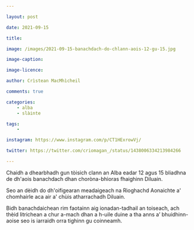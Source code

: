 ```yaml
---

layout: post

date: 2021-09-15

title:

image: /images/2021-09-15-banachdach-do-chlann-aois-12-gu-15.jpg

image-caption:

image-licence:

author: Crìstean MacMhìcheil

comments: true

categories:
    - alba
    - slàinte

tags:
    -

instagram: https://www.instagram.com/p/CT1HExrowVj/

twitter: https://twitter.com/criomagan_/status/1438006334213984266

---
```


Chaidh a dhearbhadh gun tòisich clann an Alba eadar 12 agus 15 bliadhna de dh'aois banachdach dhan choròna-bhìoras fhaighinn Diluain.

<!--more-->

Seo an dèidh do dh'oifigearan meadaigeach na Rìoghachd Aonaichte a' chomhairle aca air a' chùis atharrachadh Diluain.

Bidh banachdaichean rim faotainn aig ionadan-tadhail an toiseach, ach thèid litrichean a chur a-mach dhan a h-uile duine a tha anns a’ bhuidhinn-aoise seo is iarraidh orra tighinn gu coinneamh.
